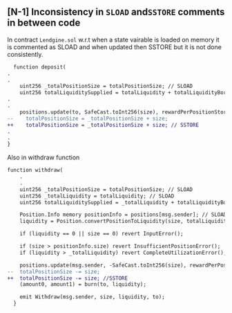 ## [N-1] Inconsistency in `SLOAD` and`SSTORE` comments in between code
In contract `Lendgine.sol` w.r.t when a state vairable is loaded on memory it is commented as SLOAD and when updated then SSTORE but it is not done consistently.
```diff
  function deposit(
.
.
    uint256 _totalPositionSize = totalPositionSize; // SLOAD
    uint256 totalLiquiditySupplied = totalLiquidity + totalLiquidityBorrowed;
.
.
    positions.update(to, SafeCast.toInt256(size), rewardPerPositionStored);
--    totalPositionSize = _totalPositionSize + size;
++    totalPositionSize = _totalPositionSize + size; // SSTORE
.
.
}
```
Also in withdraw function
```diff
function withdraw(
    .
    .
    uint256 _totalPositionSize = totalPositionSize; // SLOAD
    uint256 _totalLiquidity = totalLiquidity; // SLOAD
    uint256 totalLiquiditySupplied = _totalLiquidity + totalLiquidityBorrowed;

    Position.Info memory positionInfo = positions[msg.sender]; // SLOAD
    liquidity = Position.convertPositionToLiquidity(size, totalLiquiditySupplied, _totalPositionSize);

    if (liquidity == 0 || size == 0) revert InputError();

    if (size > positionInfo.size) revert InsufficientPositionError();
    if (liquidity > _totalLiquidity) revert CompleteUtilizationError();

    positions.update(msg.sender, -SafeCast.toInt256(size), rewardPerPositionStored);
--  totalPositionSize -= size;
++  totalPositionSize -= size; //SSTORE
    (amount0, amount1) = burn(to, liquidity);

    emit Withdraw(msg.sender, size, liquidity, to);
  }

```


